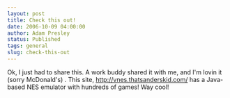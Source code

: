 ```yaml
---
layout: post
title: Check this out!
date: 2006-10-09 04:00:00
author: Adam Presley
status: Published
tags: general
slug: check-this-out
---
```


Ok, I just had to share this. A work buddy shared it with me, and I'm
lovin it (sorry McDonald's) . This site, <http://vnes.thatsanderskid.com/>
has a Java-based NES emulator with hundreds of games! Way cool!
